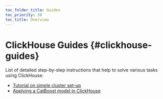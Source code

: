 ```yaml
---
toc_folder_title: Guides
toc_priority: 38
toc_title: Overview
---
```


# ClickHouse Guides {#clickhouse-guides}

List of detailed step-by-step instructions that help to solve various tasks using ClickHouse:

-   [Tutorial on simple cluster set-up](../getting-started/tutorial.md)
-   [Applying a CatBoost model in ClickHouse](../guides/apply-catboost-model.md)


